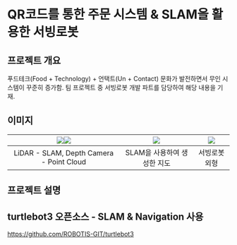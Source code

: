 # QR코드를 통한 주문 시스템 & SLAM을 활용한 서빙로봇
## 프로젝트 개요
푸드테크(Food + Technology) + 언택트(Un + Contact) 문화가 발전하면서 무인 시스템이 꾸준히 증가함.
팀 프로젝트 중 서빙로봇 개발 파트를 담당하여 해당 내용을 기재.

## 이미지
| <img src="https://user-images.githubusercontent.com/44526808/103449922-64b03c00-4cf2-11eb-8b2e-d51cc7a63666.png"></img><img src="https://user-images.githubusercontent.com/44526808/103449929-772a7580-4cf2-11eb-8ac4-bc6cc00a395d.png"></img> | <img src="https://user-images.githubusercontent.com/44526808/103449947-aa6d0480-4cf2-11eb-8993-818a9addf431.png"></img> | <img src="https://user-images.githubusercontent.com/44526808/103449906-23b82780-4cf2-11eb-9e1a-f85217ff70c1.png"></img> |
|:---:|:---:|:---:|
| LiDAR - SLAM, Depth Camera - Point Cloud | SLAM을 사용하여 생성한 지도 | 서빙로봇 외형 |

## 프로젝트 설명
## turtlebot3 오픈소스 - SLAM & Navigation 사용

https://github.com/ROBOTIS-GIT/turtlebot3
